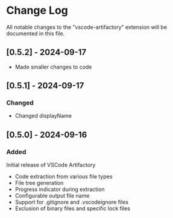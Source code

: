 # Change Log

All notable changes to the "vscode-artifactory" extension will be documented in this file.

## [0.5.2] - 2024-09-17

- Made smaller changes to code

## [0.5.1] - 2024-09-17

### Changed

- Changed displayName

## [0.5.0] - 2024-09-16

### Added

Initial release of VSCode Artifactory

- Code extraction from various file types
- File tree generation
- Progress indicator during extraction
- Configurable output file name
- Support for .gitignore and .vscodeignore files
- Exclusion of binary files and specific lock files
